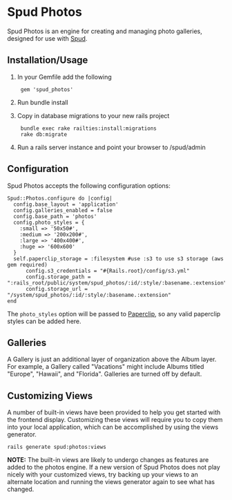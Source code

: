 # Spud Photos

Spud Photos is an engine for creating and managing photo galleries, designed for use with [Spud][1].

## Installation/Usage

1. In your Gemfile add the following

		gem 'spud_photos'

2. Run bundle install
3. Copy in database migrations to your new rails project

		bundle exec rake railties:install:migrations
		rake db:migrate

4. Run a rails server instance and point your browser to /spud/admin

## Configuration

Spud Photos accepts the following configuration options:

	Spud::Photos.configure do |config|
	  config.base_layout = 'application'
	  config.galleries_enabled = false
	  config.base_path = 'photos'
	  config.photo_styles = {
	    :small => '50x50#',
	    :medium => '200x200#',
	    :large => '400x400#',
	    :huge => '600x600'
	  }
	  self.paperclip_storage = :filesystem #use :s3 to use s3 storage (aws gem required)
    	  config.s3_credentials = "#{Rails.root}/config/s3.yml"
    	  config.storage_path = ":rails_root/public/system/spud_photos/:id/:style/:basename.:extension"
    	  config.storage_url = "/system/spud_photos/:id/:style/:basename.:extension"
	end

The `photo_styles` option will be passed to [Paperclip][2], so any valid paperclip styles can be added here.

## Galleries

A Gallery is just an additional layer of organization above the Album layer. For example, a Gallery called "Vacations" might include Albums titled "Europe", "Hawaii", and "Florida". Galleries are turned off by default. 

## Customizing Views

A number of built-in views have been provided to help you get started with the frontend display. Customizing these views will require you to copy them into your local application, which can be accomplished by using the views generator. 

	rails generate spud:photos:views

__NOTE:__ The built-in views are likely to undergo changes as features are added to the photos engine. If a new version of Spud Photos does not play nicely with your customized views, try backing up your views to an alternate location and running the views generator again to see what has changed. 


[1]:https://github.com/davydotcom/spud_core_admin
[2]:https://github.com/thoughtbot/paperclip